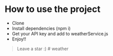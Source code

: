 # How to use the project

- Clone
- Install dependencies (npm i)
- Get your API key and add to weatherService.js
- Enjoy!!

> Leave a star :)
#   w e a t h e r  
 
